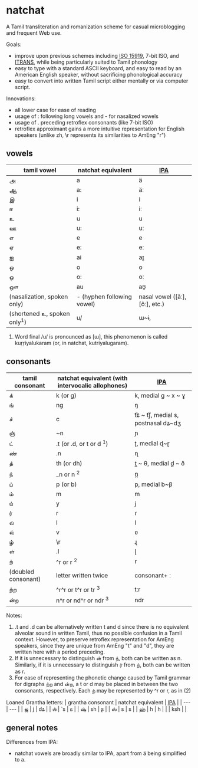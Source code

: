 # natchat
A Tamil transliteration and romanization scheme for casual microblogging and frequent Web use.

Goals:
- improve upon previous schemes including [ISO 15919](https://en.wikipedia.org/wiki/ISO_15919), 7-bit ISO, and [ITRANS](https://en.wikipedia.org/wiki/ITRANS), while being particularly suited to Tamil phonology
- easy to type with a standard ASCII keyboard, and easy to read by an American English speaker, without sacrificing phonological accuracy
- easy to convert into written Tamil script either mentally or via computer script.

Innovations:
- all lower case for ease of reading
- usage of : following long vowels and - for nasalized vowels
- usage of . preceding retroflex consonants (like 7-bit ISO)
- retroflex approximant gains a more intuitive representation for English speakers (unlike zh, \r represents its similarities to AmEng "r")

## vowels

| tamil vowel | natchat equivalent | [IPA](https://en.wikipedia.org/wiki/Help:IPA/Tamil) |
| --- | --- | --- |
| அ | a | ä |
| ஆ | a: | äː |
| இ | i | i |
| ஈ | i: | iː |
| உ | u | u |
| ஊ | u: | uː |
| எ | e | e |
| ஏ | e: | eː |
| ஐ | ai | aɪ̯ |
| ஒ | o | o |
| ஓ | o: | oː |
| ஔ | au | aʊ̯ |
| (nasalization, spoken only) | - (hyphen following vowel) | nasal vowel ([ãː], [õː], etc.) |
| (shortened உ, spoken only<sup>1</sup>) | u/ | ɯ~ɨ,  |

1. Word final /u/ is pronounced as [ɯ], this phenomenon is called kuṟṟiyalukaram (or, in natchat, kutriyalugaram).

## consonants

| tamil consonant | natchat equivalent (with intervocalic allophones) | [IPA](https://en.wikipedia.org/wiki/Help:IPA/Tamil) |
| --- | --- | --- |
| க் | k (or g) | k, medial g ~ x ~ ɣ |
| ங் | ng | ŋ |
| ச் | c  | t͡ɕ ~ t͡ʃ, medial s, postnasal dʑ~dʒ |
| ஞ் | ~n | ɲ |
| ட் | .t (or .d, or t or d <sup>1</sup>) | ʈ, medial ɖ~ɽ |
| ண் | .n | ɳ |
| த் | th (or dh) | t̪ ~ θ, medial d̪ ~ ð |
| ந் | _n or n <sup>2</sup> | n̪ |
| ப் | p (or b) | p, medial b~β |
| ம் | m | m |
| ய் | y | j |
| ர் | r | ɾ |
| ல் | l | l |
| வ் | v | ʋ |
| ழ் | \r | ɻ |
| ள் | .l | ɭ |
| ற் | ^r or r <sup>2</sup> | r |
| (doubled consonant) | letter written twice | consonant+ ː|
| ற்ற | ^r^r or t^r or tr <sup>3</sup> | tːr |
| ன்ற | n^r or nd^r or ndr <sup>3</sup> | ndr |

Notes:
1. .t and .d can be alternatively written t and d since there is no equivalent alveolar sound in written Tamil, thus no possible confusion in a Tamil context. However, to preserve retroflex representation for AmEng speakers, since they are unique from AmEng "t" and "d", they are written here with a period preceding.
2. If it is unnecessary to distinguish ன் from ந், both can be written as n. Similarly, if it is unnecessary to distinguish ர் from ற், both can be written as r.
3. For ease of representing the phonetic change caused by Tamil grammar for digraphs ற்ற and ன்ற, a t or d may be placed in between the two consonants, respectively. Each ற் may be represented by ^r or r, as in (2)

Loaned Grantha letters:
| grantha consonant | natchat equivalent | [IPA](https://en.wikipedia.org/wiki/Help:IPA/Tamil) |
| --- | --- |
| ஜ | j | dʑ |
| ஶ் | `s | ɕ |
| ஷ் | sh | ʂ |
| ஸ் | s | s |
| ஹ் | h | h |
|  | ksh |  |

## general notes
Differences from IPA:
- natchat vowels are broadly similar to IPA, apart from ä being simplified to a.

